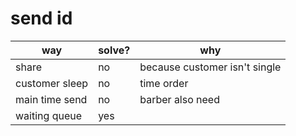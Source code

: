 # send id
| way               | solve?   |  why                               |
|--------------------|---|--------------------------------------|
| share              | no |because customer isn't single       |
| customer sleep     | no |time order                          |
| main time send     | no |barber also need                    |
|waiting queue|yes||
